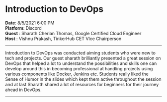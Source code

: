 # Introduction to DevOps
**Date**: 8/5/2021 6:00 PM \
**Platform**: Discord \
**Guest** : Sharath Cherian Thomas, Google Certified Cloud Engineer \
**Host** : Vishnu Prakash, TinkerHub CET VIce Chairperson

-----

Introduction to DevOps was conducted aiming students who were new to tech and projects. Our guest sharath brilliantly presented a great session on DevOps that helped a lot to understand the possibilities and skills one can develop around this in becoming professional at handling projects using various components like Docker, Jenkins etc. Students really liked the Sense of Humor in the slides which kept them active throughout the session and at last Sharath shared a lot of resources for beginners for their journey ahead in DevOps.

-----

